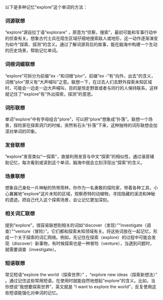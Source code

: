 以下是多种记忆“explore”这个单词的方法：

### 词源联想
“explore”源自拉丁语“explorare” ，原意为“侦察，搜索”，最初可能和军事行动中的侦查有关。想象古代士兵在陌生区域仔细地搜索敌人或地形，这一动作逐渐演变为如今“探索、探测”的含义。通过了解词源背后的故事，能在脑海中构建一个生动的历史场景，帮助记忆单词。

### 词根词缀联想
“explore”可拆分为前缀“ex -”和词根“plor”。前缀“ex -”有“向外，出去”的含义，词根“plor”原义有“大声喊叫”之意。联想一下，在过去人们去野外探索未知区域时，可能会一边走一边大声喊叫，目的是惊走野兽或者与同行的人保持联系，这样就记住了“explore”有“外出探索，探测”的意思。 

### 词形联想
单词“explore”中有字母组合“plore”，可以把“plore”想象成“扑落”。联想一个场景，探险家在探索洞穴的时候，突然有石头“扑落”下来，这种独特的词形联想会加深对单词的印象。

### 发音联想
“explore”发音类似“一探索”，直接利用发音与中文“探索”的相似性，通过谐音辅助记忆，每次看到或读到这个单词，脑海中就会立刻浮现出“探索”的含义。

### 场景联想
想象自己身处一片神秘的热带雨林，你作为一名勇敢的探险家，带着各种工具，小心翼翼地“explore”这片未知的区域，观察奇特的动植物，寻找隐藏的溪流和神秘的遗迹。把自己代入这个探索场景，会让记忆更加深刻。

### 相关词汇联想
提到“explore”，很容易联想到相关的词如“discover（发现）”“investigate（调查）”“venture（冒险）”。它们都和探索未知领域有关。将这些词放在一起记忆，形成一个关于探索的词汇网络。例如，先记住在探索（explore）的过程中可能会发现（discover）新事物，有时候探索也是一种冒险（venture），当遇到问题时，就需要调查（investigate）。 

### 短语联想
常见短语“explore the world（探索世界）” ，“explore new ideas（探索新想法）” 。通过记住这些常用短语，在使用时就能自然地想起“explore”的含义。比如，当你想说“我想要探索世界”，英文就是 “I want to explore the world”，反复使用这些短语能强化对单词的记忆。 